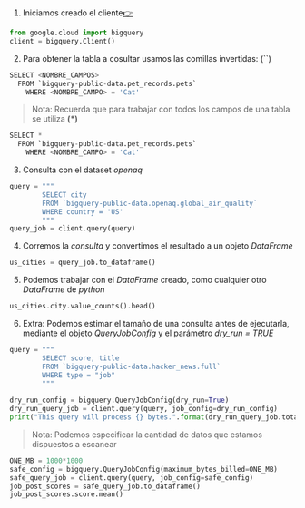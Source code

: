 1. Iniciamos creado el cliente[👉](https://github.com/acastillom24/cursos/blob/main/Intro-to-SQL/01_Getting-Started-With-SQL-and-BigQuerGetting-Started-With-SQL-and-BigQuery.md)

```python
from google.cloud import bigquery
client = bigquery.Client()
```

2. Para obtener la tabla a cosultar usamos las comillas invertidas: (``)

```python
SELECT <NOMBRE_CAMPOS>
  FROM `bigquery-public-data.pet_records.pets`
    WHERE <NOMBRE_CAMPO> = 'Cat'
```

> Nota: Recuerda que para trabajar con todos los campos de una tabla se utiliza **(*)**

```python
SELECT *
  FROM `bigquery-public-data.pet_records.pets`
    WHERE <NOMBRE_CAMPO> = 'Cat'
```

3. Consulta con el dataset *openaq*
```python
query = """
        SELECT city
        FROM `bigquery-public-data.openaq.global_air_quality`
        WHERE country = 'US'
        """
query_job = client.query(query)
```

4. Corremos la *consulta* y convertimos el resultado a un objeto *DataFrame*
```python
us_cities = query_job.to_dataframe()
```

5. Podemos trabajar con el *DataFrame* creado, como cualquier otro *DataFrame* de *python*
```python
us_cities.city.value_counts().head()
```

6. Extra: Podemos estimar el tamaño de una consulta antes de ejecutarla, mediante el objeto *QueryJobConfig* y el parámetro *dry_run = TRUE*
```python
query = """
        SELECT score, title
        FROM `bigquery-public-data.hacker_news.full`
        WHERE type = "job" 
        """
        
dry_run_config = bigquery.QueryJobConfig(dry_run=True)
dry_run_query_job = client.query(query, job_config=dry_run_config)
print("This query will process {} bytes.".format(dry_run_query_job.total_bytes_processed))
```

> Nota: Podemos especificar la cantidad de datos que estamos dispuestos a escanear
```python
ONE_MB = 1000*1000
safe_config = bigquery.QueryJobConfig(maximum_bytes_billed=ONE_MB)
safe_query_job = client.query(query, job_config=safe_config)
job_post_scores = safe_query_job.to_dataframe()
job_post_scores.score.mean()
```
